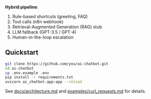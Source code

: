 **Hybrid pipeline**:  
1. Rule-based shortcuts (greeting, FAQ)  
2. Tool calls (n8n webhook)  
3. Retrieval-Augmented Generation (RAG) stub  
4. LLM fallback (GPT-3.5 / GPT-4)  
5. Human-in-the-loop escalation

## Quickstart

```bash
git clone https://github.com/you/ai-chatbot.git
cd ai-chatbot
cp .env.example .env
pip install -r requirements.txt
uvicorn ai_chatbot.app:app --reload
```

See [docs/architecture.md](docs/architecture.md) and [examples/curl_requests.md](examples/curl_requests.md) for details.
